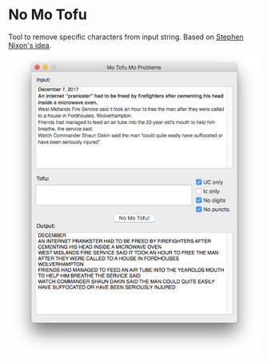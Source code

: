 # No Mo Tofu
Tool to remove specific characters from input string. Based on [Stephen Nixon's idea](https://typefloundry.com/manipulate-strings-with-python.html).
![screenshot](https://github.com/jtanadi/robofontScripts/blob/master/noTofu/x-Screenshots/Screen%20Shot%202017-12-08%20at%2012.38.54%20PM.png)
